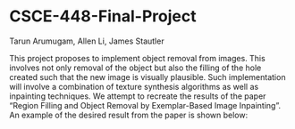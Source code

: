 # CSCE-448-Final-Project

Tarun Arumugam, Allen Li, James Stautler

This project proposes to implement object removal from images. This involves not only removal of the object but also the filling of the hole created such that the new image is visually plausible. Such implementation will involve a combination of texture synthesis algorithms as well as inpainting techniques. We attempt to recreate the results of the paper “Region Filling and Object Removal by Exemplar-Based Image Inpainting”. An example of the desired result from the paper is shown below:
